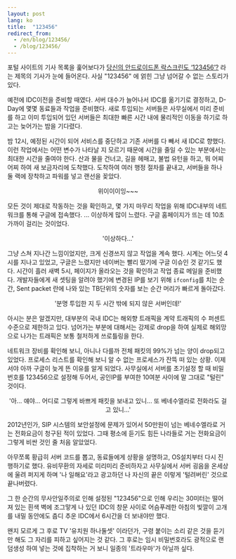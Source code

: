 ```yaml
---
layout: post
lang: ko
title:  "123456" 
redirect_from:
  - /en/blog/123456/
  - /blog/123456/
---
```


<span class="dropcap">포</span>털 사이트의 기사 목록을 훑어보다가 [당신의 안드로이드폰 락스크린도 ‘123456’?](http://www.etnews.com/20150824000013) 라는 제목의 기사가 눈에 들어온다. 사실 "123456" 에 얽힌 그냥 넘어갈 수 없는 스토리가 있다.

예전에 IDC이전을 준비할 때였다. 서버 대수가 늘어나서 IDC를 옮기기로 결정하고, D-Day에 몇몇 동료들과 작업을 준비했다. 새로 투입되는 서버들은 사무실에서 미리 준비를 하고 이미 투입되어 있던 서버들은 최대한 빠른 시간 내에 물리적인 이동을 하기로 하고는 늦어가는 밤을 기다렸다.

밤 12시, 예정된 시간이 되어 서비스를 중단하고 기존 서버를 다 빼서 새 IDC로 향했다. 이런 작업에서는 어떤 변수가 나타날 지 모르기 때문에 시간을 줄일 수 있는 부분에서는 최대한 시간을 줄여야 한다. 산과 물을 건너고, 길을 헤매고, 불법 유턴을 하고, 뭐 어찌어찌 하여 새 보금자리에 도착했다. 도착하여 여러 행정 절차를 끝내고, 서버들을 하나 둘 랙에 장착하고 파워를 넣고 랜선을 꽂았다.

<center>위이이이잉~~~</center>

모든 것이 제대로 작동하는 것을 확인하고, 몇 가지 마무리 작업을 위해 IDC내부의 네트워크를 통해 구글에 접속했다. ... 이상하게 많이 느렸다. 구글 홈페이지가 뜨는 데 10초 가까이 걸리는 것이었다.

<center>'이상하다...'</center>

그냥 스쳐 지나간 느낌이었지만, 크게 신경쓰지 않고 작업을 계속 했다. 시계는 어느덧 4시를 지나고 있었고, 구글은 느렸지만 네이버는 빨리 떴기에 구글 이슈인 것 같기도 했다. 시간이 흘러 새벽 5시, 페이지가 올라오는 것을 확인하고 작업 종료 메일을 준비했다. 개발자들에게 새 셋팅을 알려야 했기에 변경된 IP를 보기 위해 `ifconfig`를 치는 순간, Sent packet 란에 나와 있는 TB단위의 숫자를 보는 순간 머리가 빠르게 돌아갔다.

<center>'분명 투입한 지 두 시간 밖에 되지 않은 서버인데!'</center>

아시는 분은 알겠지만, 대부분의 국내 IDC는 해외향 트래픽을 계약 트래픽의 수 퍼센트 수준으로 제한하고 있다. 넘어가는 부분에 대해서는 강제로 drop을 하여 실제로 해외망으로 나가는 트래픽은 보통 철저하게 쓰로틀링을 한다.

네트워크 장비를 확인해 보니, 아니나 다를까 전체 패킷의 99%가 넘는 양이 drop되고 있었다. 프로세스 리스트를 확인해 보니 알 수 없는 프로세스가 잔뜩 떠 있는 상황. 이제서야 아까 구글이 늦게 뜬 이유를 알게 되었다. 사무실에서 서버를 초기설정 할 때 비밀번호를 123456으로 설정해 두어서, 공인IP를 부여한 10여분 사이에 말 그대로 "털린" 것이다.

<center>'아... 얘야... 어디로 그렇게 바쁘게 패킷을 보내고 있니... 또 베네수엘라로 전화라도 걸고 있니...'</center>

2012년인가, SIP 시스템의 보안설정에 문제가 있어서 50만원이 넘는 베네수엘라로 거는 전화요금이 청구된 적이 있었다. 그때 평소에 듣기도 힘든 나라들로 거는 전화요금이 그렇게 비싼 것인 줄 처음 알았었다.

아무쪼록 황급히 서버 코드를 뽑고, 동료들에게 상황을 설명하고, OS설치부터 다시 진행하기로 했다. 유비무환의 자세로 미리미리 준비하자고 사무실에서 서버 굉음을 온세상에 울려 퍼지게 하며 '나 일해요'라고 광고하던 나 자신의 끝은 이렇게 '털려버린' 것으로 끝나버렸다.

그 한 순간의 무사안일주의로 인해 설정된 "123456"으로 인해 우리는 30미터는 떨어져 있는 흰색 벽에 조그맣게 나 있던 IDC의 창문 사이로 어슴푸레한 아침의 빛깔이 고개를 내밀 동안에도 춥디 추운 IDC에서 6시간을 더 보내야만 했다.

왠지 모르게 그 후로 TV '유치원 하나둘셋' 이라던가, 구령 붙이는 소리 같은 것을 듣기만 해도 그 자리를 피하고 싶어지는 것 같다. 그 후로는 임시 비밀번호라도 광적으로 랜덤생성 하여 넣는 것에 집착하는 거 보니 일종의 '트라우마'가 아닐까 싶다.